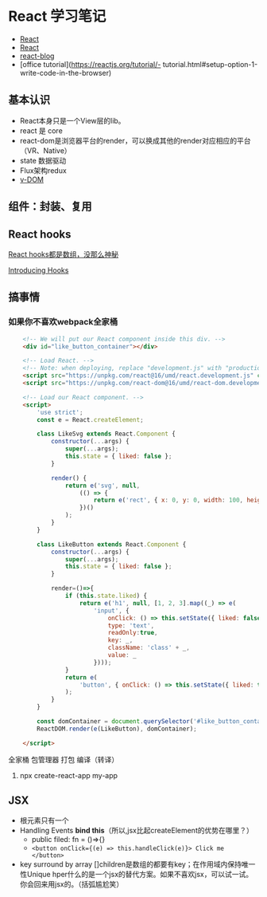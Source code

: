 # React 学习笔记

- [React](https://reactjs.org)
- [React](http://react.yubolun.com/)
- [react-blog](https://facebook.github.io/react/blog/all.html)
- [office tutorial](https://reactjs.org/tutorial/- tutorial.html#setup-option-1-write-code-in-the-browser)

## 基本认识

- React本身只是一个View层的lib。
- react 是 core
- react-dom是浏览器平台的render，可以换成其他的render对应相应的平台（VR、Native）
- state 数据驱动
- Flux架构redux
- [v-DOM](https://github.com/Matt-Esch/virtual-dom)

## **组件：封装、复用**

## React hooks

[React hooks都是数组，没那么神秘](https://mp.weixin.qq.com/s?__biz=MzUxMzcxMzE5Ng==&mid=2247489824&idx=1&sn=3cef360e13a70bbaf839e5a83fa755b8&chksm=f951ac63ce26257597324c4cd04d51b96cf9333ce0f8a069f6ef90fa35a436007530ee1d32cd&scene=0&xtrack=1#rd)

[Introducing Hooks](https://reactjs.org/docs/hooks-intro.html)

## 搞事情

### 如果你不喜欢webpack全家桶

```html
    <!-- We will put our React component inside this div. -->
    <div id="like_button_container"></div>

    <!-- Load React. -->
    <!-- Note: when deploying, replace "development.js" with "production.min.js". -->
    <script src="https://unpkg.com/react@16/umd/react.development.js" crossorigin></script>
    <script src="https://unpkg.com/react-dom@16/umd/react-dom.development.js" crossorigin></script>

    <!-- Load our React component. -->
    <script>
        'use strict';
        const e = React.createElement;

        class LikeSvg extends React.Component {
            constructor(...args) {
                super(...args);
                this.state = { liked: false };
            }

            render() {
                return e('svg', null,
                    (() => {
                        return e('rect', { x: 0, y: 0, width: 100, height: 10 });
                    })()
                );
            }
        }

        class LikeButton extends React.Component {
            constructor(...args) {
                super(...args);
                this.state = { liked: false };
            }

            render=()=>{
                if (this.state.liked) {
                    return e('h1', null, [1, 2, 3].map((_) => e(
                        'input', {
                            onClick: () => this.setState({ liked: false }),
                            type: 'text',
                            readOnly:true,
                            key: _,
                            className: 'class' + _,
                            value: _
                        })));
                }
                return e(
                    'button', { onClick: () => this.setState({ liked: true }) }, ['Like', e(LikeSvg,{key:1})]
                );
            }
        }

        const domContainer = document.querySelector('#like_button_container');
        ReactDOM.render(e(LikeButton), domContainer);

    </script>

```

全家桶
包管理器
打包
编译（转译）

1. npx create-react-app my-app

## JSX

- 根元素只有一个
- Handling Events **bind this**（所以,jsx比起createElement的优势在哪里？）
  - public filed: fn = ()=>{}
  - `<button onClick={(e) => this.handleClick(e)}> Click me </button>`
- key surround by array []children是数组的都要有key；在作用域内保持唯一性Unique
hper什么的是一个jsx的替代方案。如果不喜欢jsx，可以试一试。你会回来用jsx的。（括弧尴尬笑）
